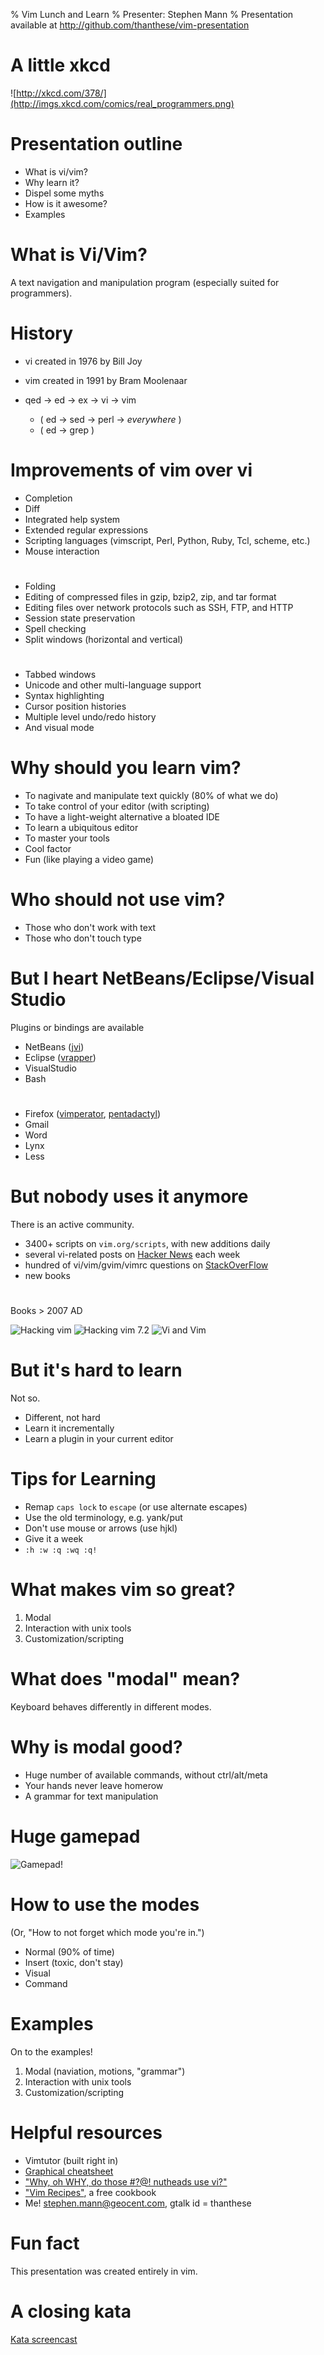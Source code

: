 % Vim Lunch and Learn
% Presenter: Stephen Mann
% Presentation available at http://github.com/thanthese/vim-presentation

# A little xkcd

![http://xkcd.com/378/](http://imgs.xkcd.com/comics/real_programmers.png)

# Presentation outline

- What is vi/vim?
- Why learn it?
- Dispel some myths
- How is it awesome?
- Examples

# What is Vi/Vim?

A text navigation and manipulation program (especially suited for programmers).

# History

- vi created in 1976 by Bill Joy
- vim created in 1991 by Bram Moolenaar
- qed -> ed -> ex -> vi -> vim

  - ( ed -> sed -> perl -> *everywhere* )
  - ( ed -> grep )

# Improvements of vim over vi

- Completion
- Diff
- Integrated help system
- Extended regular expressions
- Scripting languages (vimscript, Perl, Python, Ruby, Tcl, scheme, etc.)
- Mouse interaction

#

- Folding
- Editing of compressed files in gzip, bzip2, zip, and tar format
- Editing files over network protocols such as SSH, FTP, and HTTP
- Session state preservation
- Spell checking
- Split windows (horizontal and vertical)

#
- Tabbed windows
- Unicode and other multi-language support
- Syntax highlighting
- Cursor position histories
- Multiple level undo/redo history
- And visual mode

# Why should you learn vim?

- To nagivate and manipulate text quickly (80% of what we do)
- To take control of your editor (with scripting)
- To have a light-weight alternative a bloated IDE
- To learn a ubiquitous editor
- To master your tools
- Cool factor
- Fun (like playing a video game)

# Who should not use vim?

- Those who don't work with text
- Those who don't touch type

# But I heart NetBeans/Eclipse/Visual Studio

 Plugins or bindings are available

- NetBeans ([jvi](http://jvi.sourceforge.net/))
- Eclipse ([vrapper](http://vrapper.sourceforge.net/home/))
- VisualStudio
- Bash

#

- Firefox ([vimperator](http://vimperator.org/vimperator), [pentadactyl](http://dactyl.sourceforge.net/pentadactyl/index))
- Gmail
- Word
- Lynx
- Less

# But nobody uses it anymore

There is an active community.

- 3400+ scripts on `vim.org/scripts`, with new additions daily
- several vi-related posts on [Hacker News](news.ycombinator.com) each week
- hundred of vi/vim/gvim/vimrc questions on [StackOverFlow](http://stackoverflow.com/questions/tagged/vim)
- new books

#

Books > 2007 AD

![Hacking vim](http://ecx.images-amazon.com/images/I/41Snt3R6aIL._BO2,204,203,200_PIsitb-sticker-arrow-click,TopRight,35,-76_AA300_SH20_OU01_.jpg)
![Hacking vim 7.2](http://ecx.images-amazon.com/images/I/51lbsFGaSlL._BO2,204,203,200_PIsitb-sticker-arrow-click,TopRight,35,-76_AA300_SH20_OU01_.jpg)
![Vi and Vim](http://ecx.images-amazon.com/images/I/419Sm4ZRZ5L._BO2,204,203,200_PIsitb-sticker-arrow-click,TopRight,35,-76_AA300_SH20_OU01_.jpg)

# But it's hard to learn

Not so.

- Different, not hard
- Learn it incrementally
- Learn a plugin in your current editor

# Tips for Learning

- Remap `caps lock` to `escape` (or use alternate escapes)
- Use the old terminology, e.g. yank/put
- Don't use mouse or arrows (use hjkl)
- Give it a week
- `:h :w :q :wq :q!`

# What makes vim so great?

1. Modal
2. Interaction with unix tools
3. Customization/scripting

# What does "modal" mean?

Keyboard behaves differently in different modes.

# Why is modal good?

- Huge number of available commands, without ctrl/alt/meta
- Your hands never leave homerow
- A grammar for text manipulation

# Huge gamepad

![Gamepad!](http://www.viemu.com/vi-vim-cheat-sheet.gif "Gamepad!")

# How to use the modes

(Or, "How to not forget which mode you're in.")

- Normal (90% of time)
- Insert (toxic, don't stay)
- Visual
- Command

# Examples

On to the examples!

1. Modal (naviation, motions, "grammar")
2. Interaction with unix tools
3. Customization/scripting

# Helpful resources

- Vimtutor (built right in)
- [Graphical cheatsheet](http://www.viemu.com/vi-vim-cheat-sheet.gif)
- ["Why, oh WHY, do those #?@! nutheads use vi?"](http://www.viemu.com/a-why-vi-vim.html)
- ["Vim Recipes"](http://vim.runpaint.org/), a free cookbook
- Me! [stephen.mann@geocent.com](mailto:stephen.mann@geocent.com), gtalk id = thanthese

# Fun fact

This presentation was created entirely in vim.

# A closing kata

[Kata screencast](http://vimeo.com/8569257)
